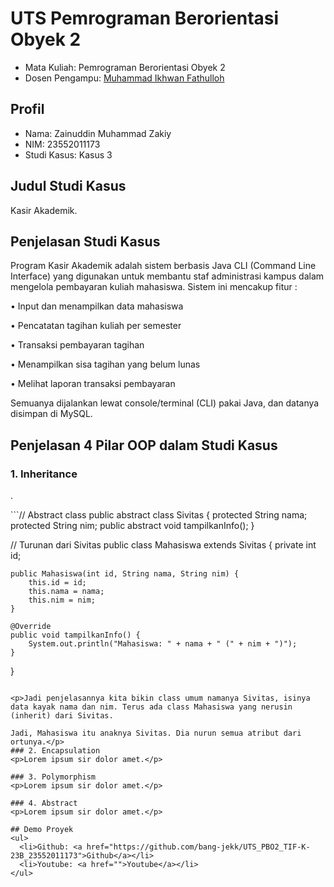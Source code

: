 # UTS Pemrograman Berorientasi Obyek 2
<ul>
  <li>Mata Kuliah: Pemrograman Berorientasi Obyek 2</li>
  <li>Dosen Pengampu: <a href="https://github.com/Muhammad-Ikhwan-Fathulloh">Muhammad Ikhwan Fathulloh</a></li>
</ul>

## Profil
<ul>
  <li>Nama: Zainuddin Muhammad Zakiy</li>
  <li>NIM: 23552011173</li>
  <li>Studi Kasus: Kasus 3</li>
</ul>

## Judul Studi Kasus
<p>Kasir Akademik.</p>

## Penjelasan Studi Kasus
<p>Program Kasir Akademik adalah sistem berbasis Java CLI (Command Line Interface) yang digunakan untuk membantu staf administrasi kampus dalam mengelola pembayaran kuliah mahasiswa. Sistem ini mencakup fitur :

•	Input dan menampilkan data mahasiswa

•	Pencatatan tagihan kuliah per semester

•	Transaksi pembayaran tagihan

•	Menampilkan sisa tagihan yang belum lunas

•	Melihat laporan transaksi pembayaran

Semuanya dijalankan lewat console/terminal (CLI) pakai Java, dan datanya disimpan di MySQL.
</p>

## Penjelasan 4 Pilar OOP dalam Studi Kasus

### 1. Inheritance
<p>.</p>
```// Abstract class
public abstract class Sivitas {
    protected String nama;
    protected String nim;
    public abstract void tampilkanInfo();
}

// Turunan dari Sivitas
public class Mahasiswa extends Sivitas {
    private int id;
    
    public Mahasiswa(int id, String nama, String nim) {
        this.id = id;
        this.nama = nama;
        this.nim = nim;
    }

    @Override
    public void tampilkanInfo() {
        System.out.println("Mahasiswa: " + nama + " (" + nim + ")");
    }
}
```

<p>Jadi penjelasannya kita bikin class umum namanya Sivitas, isinya data kayak nama dan nim. Terus ada class Mahasiswa yang nerusin (inherit) dari Sivitas.

Jadi, Mahasiswa itu anaknya Sivitas. Dia nurun semua atribut dari ortunya.</p>
### 2. Encapsulation
<p>Lorem ipsum sir dolor amet.</p>

### 3. Polymorphism
<p>Lorem ipsum sir dolor amet.</p>

### 4. Abstract
<p>Lorem ipsum sir dolor amet.</p>

## Demo Proyek
<ul>
  <li>Github: <a href="https://github.com/bang-jekk/UTS_PBO2_TIF-K-23B_23552011173">Github</a></li>
  <li>Youtube: <a href="">Youtube</a></li>
</ul>

